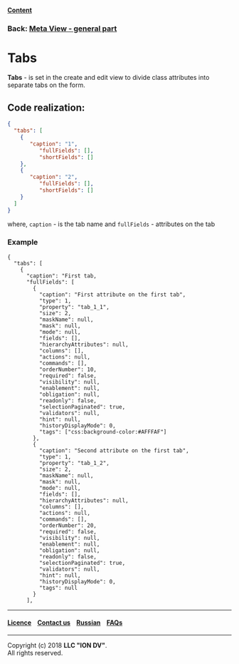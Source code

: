 #### [Content](/docs/en/index.md)

### Back: [Meta View - general part](/docs/en/2_system_description/metadata_structure/meta_view/meta_view_main.md)

# Tabs

**Tabs** - is set in the create and edit view to divide class attributes into separate tabs on the form.

## Code realization:

```json
{
  "tabs": [
    {
       "caption": "1",
          "fullFields": [],
          "shortFields": []
    },
    {
       "caption": "2",
          "fullFields": [],
          "shortFields": []
    }
  ]
}
```

where, `caption` - is the tab name and `fullFields` - attributes on the tab

### Example
```
{
  "tabs": [
    {
      "caption": "First tab,
      "fullFields": [
        {
          "caption": "First attribute on the first tab",
          "type": 1,
          "property": "tab_1_1",
          "size": 2,
          "maskName": null,
          "mask": null,
          "mode": null,
          "fields": [],
          "hierarchyAttributes": null,
          "columns": [],
          "actions": null,
          "commands": [],
          "orderNumber": 10,
          "required": false,
          "visibility": null,
          "enablement": null,
          "obligation": null,
          "readonly": false,
          "selectionPaginated": true,
          "validators": null,
          "hint": null,
          "historyDisplayMode": 0,
          "tags": ["css:background-color:#AFFFAF"]
        },
        {
          "caption": "Second attribute on the first tab",
          "type": 1,
          "property": "tab_1_2",
          "size": 2,
          "maskName": null,
          "mask": null,
          "mode": null,
          "fields": [],
          "hierarchyAttributes": null,
          "columns": [],
          "actions": null,
          "commands": [],
          "orderNumber": 20,
          "required": false,
          "visibility": null,
          "enablement": null,
          "obligation": null,
          "readonly": false,
          "selectionPaginated": true,
          "validators": null,
          "hint": null,
          "historyDisplayMode": 0,
          "tags": null
        }
      ],

```
--------------------------------------------------------------------------  


 #### [Licence](/LICENCE.md) &ensp;  [Contact us](https://iondv.com) &ensp;  [Russian](/docs/ru/2_system_description/metadata_structure/meta_view/tabs.md)   &ensp; [FAQs](/faqs.md)          



--------------------------------------------------------------------------  

Copyright (c) 2018 **LLC "ION DV"**.   
All rights reserved. 
